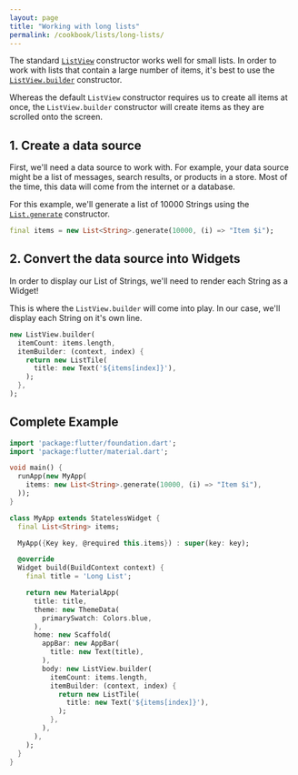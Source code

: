 ```yaml
---
layout: page
title: "Working with long lists"
permalink: /cookbook/lists/long-lists/
---
```


The standard [`ListView`](https://docs.flutter.io/flutter/widgets/ListView-class.html) 
constructor works well for small lists. In order to work with lists that contain
a large number of items, it's best to use the [`ListView.builder`](https://docs.flutter.io/flutter/widgets/ListView/ListView.builder.html) 
constructor.

Whereas the default `ListView` constructor requires us to create all items at
once, the `ListView.builder` constructor will create items as they are scrolled
onto the screen.

## 1. Create a data source

First, we'll need a data source to work with. For example, your data source 
might be a list of messages, search results, or products in a store. Most of 
the time, this data will come from the internet or a database. 

For this example, we'll generate a list of 10000 Strings using the 
[`List.generate`](https://docs.flutter.io/flutter/dart-core/List/List.generate.html) 
constructor.

```dart
final items = new List<String>.generate(10000, (i) => "Item $i");
```

## 2. Convert the data source into Widgets

In order to display our List of Strings, we'll need to render each String as 
a Widget!

This is where the `ListView.builder` will come into play. In our case, we'll 
display each String on it's own line. 

```dart
new ListView.builder(
  itemCount: items.length,
  itemBuilder: (context, index) {
    return new ListTile(
      title: new Text('${items[index]}'),
    );
  },
);
```

## Complete Example

```dart
import 'package:flutter/foundation.dart';
import 'package:flutter/material.dart';

void main() {
  runApp(new MyApp(
    items: new List<String>.generate(10000, (i) => "Item $i"),
  ));
}

class MyApp extends StatelessWidget {
  final List<String> items;

  MyApp({Key key, @required this.items}) : super(key: key);

  @override
  Widget build(BuildContext context) {
    final title = 'Long List';

    return new MaterialApp(
      title: title,
      theme: new ThemeData(
        primarySwatch: Colors.blue,
      ),
      home: new Scaffold(
        appBar: new AppBar(
          title: new Text(title),
        ),
        body: new ListView.builder(
          itemCount: items.length,
          itemBuilder: (context, index) {
            return new ListTile(
              title: new Text('${items[index]}'),
            );
          },
        ),
      ),
    );
  }
}
```